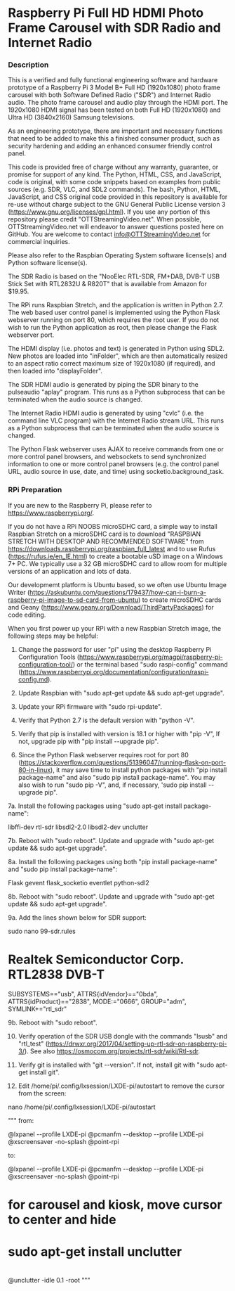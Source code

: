 # Raspberry Pi Full HD HDMI Photo Frame Carousel with SDR Radio and Internet Radio

### Description

This is a verified and fully functional engineering software and hardware prototype of a Raspberry Pi 3 Model B+ Full HD (1920x1080) photo frame carousel with both Software Defined Radio ("SDR") and Internet Radio audio. The photo frame carousel and audio play through the HDMI port. The 1920x1080 HDMI signal has been tested on both Full HD (1920x1080) and Ultra HD (3840x2160) Samsung televisions.

As an engineering prototype, there are important and necessary functions that need to be added to make this a finished consumer product, such as security hardening and adding an enhanced consumer friendly control panel.

This code is provided free of charge without any warranty, guarantee, or promise for support of any kind. The Python, HTML, CSS, and JavaScript, code is original, with some code snippets based on examples from public sources (e.g. SDR, VLC, and SDL2 commands). The bash, Python, HTML, JavaScript, and CSS original code provided in this repository is available for re-use without charge subject to the GNU General Public License version 3 (https://www.gnu.org/licenses/gpl.html). If you use any portion of this repository please credit "OTTStreamingVideo.net". When possible, OTTStreamingVideo.net will endeavor to answer questions posted here on GitHub. You are welcome to contact info@OTTStreamingVideo.net for commercial inquiries.

Please also refer to the Raspbian Operating System software license(s) and Python software license(s).

The SDR Radio is based on the "NooElec RTL-SDR, FM+DAB, DVB-T USB Stick Set with RTL2832U & R820T" that is available from Amazon for $19.95.

The RPi runs Raspbian Stretch, and the application is written in Python 2.7. The web based user control panel is implemented using the Python Flask webserver running on port 80, which requires the root user. If you do not wish to run the Python application as root, then please change the Flask webserver port.

The HDMI display (i.e. photos and text) is generated in Python using SDL2. New photos are loaded into "inFolder", which are then automatically resized to an aspect ratio correct maximum size of 1920x1080 (if required), and then loaded into "displayFolder".

The SDR HDMI audio is generated by piping the SDR binary to the pulseaudio "aplay" program. This runs as a Python subprocess that can be terminated when the audio source is changed.

The Internet Radio HDMI audio is generated by using "cvlc" (i.e. the command line VLC program) with the Internet Radio stream URL. This runs as a Python subprocess that can be terminated when the audio source is changed.

The Python Flask webserver uses AJAX to receive commands from one or more control panel browsers, and websockets to send synchronized information to one or more control panel browsers (e.g. the control panel URL, audio source in use, date, and time) using socketio.background_task.

### RPi Preparation

If you are new to the Raspberry Pi, please refer to https://www.raspberrypi.org/.

If you do not have a RPi NOOBS microSDHC card, a simple way to install Raspbian Stretch on a microSDHC card is to download "RASPBIAN STRETCH WITH DESKTOP AND RECOMMENDED SOFTWARE" from https://downloads.raspberrypi.org/raspbian_full_latest and to use Rufus (https://rufus.ie/en_IE.html) to create a bootable uSD image on a Windows 7+ PC. We typically use a 32 GB microSDHC card to allow room for multiple versions of an application and lots of data.

Our developmemt platform is Ubuntu based, so we often use Ubuntu Image Writer (https://askubuntu.com/questions/179437/how-can-i-burn-a-raspberry-pi-image-to-sd-card-from-ubuntu) to create microSDHC cards and Geany (https://www.geany.org/Download/ThirdPartyPackages) for code editing.

When you first power up your RPi with a new Raspbian Stretch image, the following steps may be helpful:

1. Change the password for user "pi" using the desktop Raspberry Pi Configuration Tools (https://www.raspberrypi.org/magpi/raspberry-pi-configuration-tool/) or the terminal based "sudo raspi-config" command (https://www.raspberrypi.org/documentation/configuration/raspi-config.md).

2. Update Raspbian with "sudo apt-get update && sudo apt-get upgrade".

3. Update your RPi firmware with "sudo rpi-update".

4. Verify that Python 2.7 is the default version with "python -V".

5. Verify that pip is installed with version is 18.1 or higher with "pip -V", If not, upgrade pip with "pip install --upgrade pip".

6. Since the Python Flask webserver requires root for port 80 (https://stackoverflow.com/questions/51396047/running-flask-on-port-80-in-linux), it may save time to install python packages with "pip install package-name" and also "sudo pip install package-name". You may also wish to run "sudo pip -V", and, if necessary, 'sudo pip install --upgrade pip".

7a. Install the following packages using "sudo apt-get install package-name":

libffi-dev
rtl-sdr
libsdl2-2.0
libsdl2-dev
unclutter

7b. Reboot with "sudo reboot". Update and upgrade with "sudo apt-get update && sudo apt-get upgrade".



8a. Install the following packages using both "pip install package-name" and "sudo pip install package-name":

Flask
gevent
flask_socketio
eventlet
python-sdl2

8b. Reboot with "sudo reboot". Update and upgrade with "sudo apt-get update && sudo apt-get upgrade".

9a. Add the lines shown below for SDR support:

sudo nano 99-sdr.rules

# Realtek Semiconductor Corp. RTL2838 DVB-T 
SUBSYSTEMS=="usb", ATTRS{idVendor}=="0bda", ATTRS{idProduct}=="2838", MODE:="0666", GROUP="adm", SYMLINK+="rtl_sdr"

9b. Reboot with "sudo reboot".

10. Verify operation of the SDR USB dongle with the commands "lsusb" and "rtl_test" (https://drwxr.org/2017/04/setting-up-rtl-sdr-on-raspberry-pi-3/). See also https://osmocom.org/projects/rtl-sdr/wiki/Rtl-sdr.


11. Verify git is installed with "git --version". If not, install git with "sudo apt-get install git".

12. Edit /home/pi/.config/lxsession/LXDE-pi/autostart to remove the cursor from the screen:

nano /home/pi/.config/lxsession/LXDE-pi/autostart

"""
from:

@lxpanel --profile LXDE-pi
@pcmanfm --desktop --profile LXDE-pi
@xscreensaver -no-splash
@point-rpi

to:

@lxpanel --profile LXDE-pi
@pcmanfm --desktop --profile LXDE-pi
@xscreensaver -no-splash
@point-rpi
#
# for carousel and kiosk, move cursor to center and hide       
#
# sudo apt-get install unclutter
#
@unclutter -idle 0.1 -root
"""





